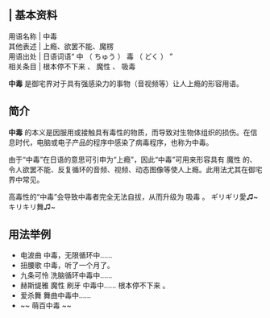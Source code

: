 |  **基本资料**  
---  
用语名称  |  中毒   
其他表述  |  上瘾、欲罢不能、魔楞   
用语出处  |  日语词语“  中  （  ちゅう  ）  毒  （  どく  ）  ”   
相关条目  |  根本停不下来  、  魔性  、  吸毒   
  
**中毒** 是御宅界对于具有强感染力的事物（音视频等）让人上瘾的形容用语。

##  简介

**中毒** 的本义是因服用或接触具有毒性的物质，而导致对生物体组织的损伤。在信息时代，电脑或电子产品的程序中感染了病毒程序，也称为中毒。

由于“中毒”在日语的意思可引申为“上瘾”，因此“中毒”可用来形容具有  魔性
的、令人欲罢不能、反复循环的音频、视频、动态图像等使人上瘾。此用法尤其在御宅界中常见。

高毒性的“中毒”会导致中毒者完全无法自拔，从而升级为  吸毒  。  ギリギリ愛♫~ キリキリ舞♫~

##  用法举例

  * 电波曲  中毒，无限循环中…… 
  * 扭腰歌  中毒，听了一个月了。 
  * 九条可怜  洗脑循环中毒中…… 
  * 赫斯缇雅  魔性  刷牙  中毒中……  根本停不下来  。 
  * 爱杀舞  舞曲中毒中…… 
  * ~~ 萌百中毒  ~~

  